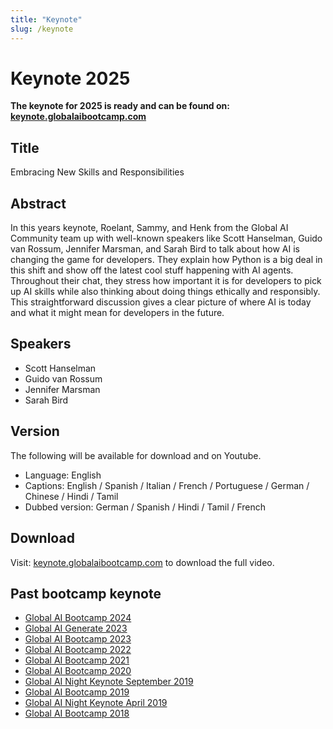 ```yaml
---
title: "Keynote"
slug: /keynote
---
```

# Keynote 2025

**The keynote for 2025 is ready and can be found on: [keynote.globalaibootcamp.com](https://keynote.globalaibootcamp.com/)**


## Title
Embracing New Skills and Responsibilities

## Abstract
In this years keynote, Roelant, Sammy, and Henk from the Global AI Community team up with well-known speakers like Scott Hanselman, Guido van Rossum, Jennifer Marsman, and Sarah Bird to talk about how AI is changing the game for developers. They explain how Python is a big deal in this shift and show off the latest cool stuff happening with AI agents. Throughout their chat, they stress how important it is for developers to pick up AI skills while also thinking about doing things ethically and responsibly. This straightforward discussion gives a clear picture of where AI is today and what it might mean for developers in the future.

## Speakers
- Scott Hanselman
- Guido van Rossum
- Jennifer Marsman
- Sarah Bird

## Version
The following will be available for download and on Youtube.

- Language: English
- Captions: English / Spanish / Italian / French / Portuguese / German / Chinese / Hindi / Tamil
- Dubbed version: German / Spanish / Hindi / Tamil / French

## Download
Visit: [keynote.globalaibootcamp.com](https://keynote.globalaibootcamp.com/) to download the full video.





## Past bootcamp keynote
- [Global AI Bootcamp 2024](https://www.youtube.com/watch?v=LtxzL9Vh9hE)
- [Global AI Generate 2023](https://www.youtube.com/watch?v=4HqZCR8N5rE)
- [Global AI Bootcamp 2023](https://www.youtube.com/watch?v=D7_RN5Gc-RE)
- [Global AI Bootcamp 2022](https://www.youtube.com/watch?v=C0MF9-hsPUQ)
- [Global AI Bootcamp 2021](https://globalai.community/)
- [Global AI Bootcamp 2020](https://globalai.community/)
- [Global AI Night Keynote September 2019](https://www.youtube.com/watch?v=tI2cFB6Du-w)
- [Global AI Bootcamp 2019](https://www.youtube.com/watch?v=31SUgJM9YUI)
- [Global AI Night Keynote April 2019](https://www.youtube.com/watch?v=yKZT6JUQD9s)
- [Global AI Bootcamp 2018](https://www.youtube.com/watch?v=BBONtM_GP_8)